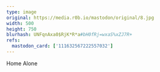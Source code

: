 ```yaml
---
type: image
original: https://media.r0b.io/mastodon/original/8.jpg
width: 500
height: 750
blurhash: UNFqnAxa0$RjK*R*a#bH0fRj=wxaS%xZJ7R+
refs:
  mastodon_card: ['111632567222557032']
---
```


Home Alone
